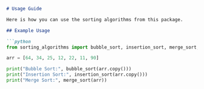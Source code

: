 ```markdown
# Usage Guide

Here is how you can use the sorting algorithms from this package.

## Example Usage

```python
from sorting_algorithms import bubble_sort, insertion_sort, merge_sort, quick_sort, selection_sort, radix_sort

arr = [64, 34, 25, 12, 22, 11, 90]

print("Bubble Sort:", bubble_sort(arr.copy()))
print("Insertion Sort:", insertion_sort(arr.copy()))
print("Merge Sort:", merge_sort(arr))